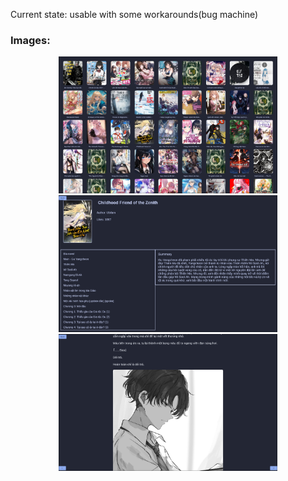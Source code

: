 Current state: usable with some workarounds(bug machine) 

### Images:


<div align="center">
  <img src="./Image/1.png" width="350"></img>
  <img src="./Image/2.png" width="350"></img>
  <img src="./Image/3.png" width="350"></img>
</div>
